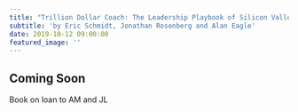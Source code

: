 ```yaml
---
title: "Trillion Dollar Coach: The Leadership Playbook of Silicon Valley's Bill Campbell"
subtitle: 'by Eric Schmidt, Jonathan Rosenberg and Alan Eagle'
date: 2019-10-12 09:00:00
featured_image: ''
---
```


## Coming Soon

Book on loan to AM and JL